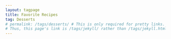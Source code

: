 ```yaml
---
layout: tagpage
title: Favorite Recipes
tag: Desserts
# permalink: /tags/desserts/ # This is only required for pretty links.
# Thus, this page's link is /tags/jekyll/ rather than /tags/jekyll.html
---
```

